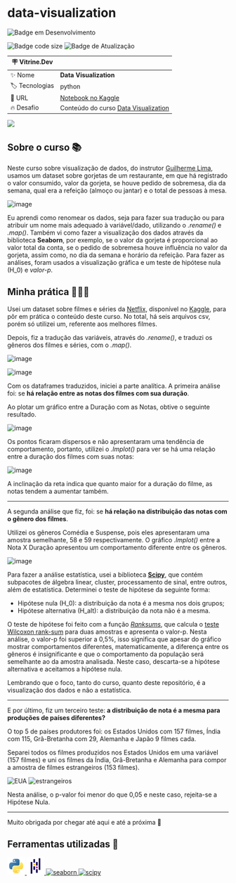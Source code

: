 # data-visualization

![Badge em Desenvolvimento](http://img.shields.io/static/v1?label=STATUS&message=FINALIZADO&color=GREEN&style=for-the-badge)

![Badge code size](https://img.shields.io/github/languages/code-size/fab-souza/data-visualization)
![Badge de Atualização](https://img.shields.io/github/last-commit/fab-souza/data-visualization)

| :placard: Vitrine.Dev |    |
| -------------  | --- |
| :sparkles: Nome        | **Data Visualization**
| :label: Tecnologias | python
| :rocket: URL         | [Notebook no Kaggle](https://www.kaggle.com/code/fabianadesouza/data-visualization)
| :fire: Desafio     | Conteúdo do curso [Data Visualization](https://www.alura.com.br/curso-online-data-visualization-com-seaborn)

![](https://user-images.githubusercontent.com/67301805/208895033-f126dcaa-a3d7-42f8-a40a-123db215c218.jpg#vitrinedev)


## Sobre o curso 📚

Neste curso sobre visualização de dados, do instrutor [Guilherme Lima](https://www.linkedin.com/in/guilherme-lima-458925178/), usamos um dataset sobre gorjetas de um restaurante, em que há registrado o valor consumido, valor da gorjeta, se houve pedido de sobremesa, dia da semana, qual era a refeição (almoço ou jantar) e o total de pessoas à mesa.

![image](https://user-images.githubusercontent.com/67301805/208898203-b89b3c6a-e4ba-407c-bcec-b423b3632013.png)

Eu aprendi como renomear os dados, seja para fazer sua tradução ou para atribuir um nome mais adequado à variável/dado, utilizando o *.rename()* e *.map()*. Também vi como fazer a visualização dos dados através da biblioteca **Seaborn**, por exemplo, se o valor da gorjeta é proporcional ao valor total da conta, se o pedido de sobremesa houve influência no valor da gorjeta, assim como, no dia da semana e horário da refeição. Para fazer as análises, foram usados a visualização gráfica e um teste de hipótese nula (H_0) e *valor-p*.

## Minha prática 👩🏻‍💻

Usei um dataset sobre filmes e séries da [Netflix](https://www.kaggle.com/datasets/thedevastator/the-ultimate-netflix-tv-shows-and-movies-dataset), disponível no [Kaggle](https://www.kaggle.com/), para pôr em prática o conteúdo deste curso. No total, há seis arquivos csv, porém só utilizei um, referente aos melhores filmes.

Depois, fiz a tradução das variáveis, através do *.rename()*, e traduzi os gêneros dos filmes e séries, com o *.map()*.

![image](https://user-images.githubusercontent.com/67301805/209211030-6eb2b87c-cc35-47f6-aa6b-bd45946b7987.png)

![image](https://user-images.githubusercontent.com/67301805/209211091-91e7c787-db72-4ac1-ab20-e282b5004f14.png)

Com os dataframes traduzidos, iniciei a parte analítica. A primeira análise foi: se **há relação entre as notas dos filmes com sua duração**. 

Ao plotar um gráfico entre a Duração com as Notas, obtive o seguinte resultado.

![image](https://user-images.githubusercontent.com/67301805/210013922-88620236-8d0c-49df-80ec-47d8f3431a26.png)

Os pontos ficaram dispersos e não apresentaram uma tendência de comportamento, portanto, utilizei o *.lmplot()* para ver se há uma relação entre a duração dos filmes com suas notas:

![image](https://user-images.githubusercontent.com/67301805/210019151-d4921f50-721e-48f6-a45a-f05a976f81b6.png)

A inclinação da reta indica que quanto maior for a duração do filme, as notas tendem a aumentar também.

---

A segunda análise que fiz, foi: se **há relação na distribuição das notas com o gênero dos filmes**.

Utilizei os gêneros Comédia e Suspense, pois eles apresentaram uma amostra semelhante, 58 e 59 respectivamente. O gráfico *.lmplot()* entre a Nota X Duração apresentou um comportamento diferente entre os gêneros.

![image](https://user-images.githubusercontent.com/67301805/210023733-e2c8b389-94ad-42cb-9b24-bad2dbee2d7c.png)

Para fazer a análise estatística, usei a biblioteca [**Scipy**](https://scipy.org/), que contém subpacotes de álgebra linear, cluster, processamento de sinal, entre outros, além de estatística. Determinei o teste de hipótese da seguinte forma: 
- Hipótese nula (H_0): a distribuição da nota é a mesma nos dois grupos;
- Hipótese alternativa (H_alt): a distribuição da nota não é a mesma.

O teste de hipótese foi feito com a função [*Ranksums*](https://docs.scipy.org/doc/scipy/reference/generated/scipy.stats.ranksums.html), que calcula o [teste Wilcoxon rank-sum](https://data.library.virginia.edu/the-wilcoxon-rank-sum-test/) para duas amostras e apresenta o valor-p. Nesta análise, o valor-p foi superior a 0,5%, isso significa que apesar do gráfico mostrar comportamentos diferentes, matematicamente, a diferença entre os gêneros é insignificante e que o comportamento da população será semelhante ao da amostra analisada. Neste caso, descarta-se a hipótese alternativa e aceitamos a hipótese nula.

Lembrando que o foco, tanto do curso, quanto deste repositório, é a visualização dos dados e não a estatística.

---

E por último, fiz um terceiro teste: **a distribuição de nota é a mesma para produções de países diferentes?**

O top 5 de países produtores foi: os Estados Unidos com 157 filmes, Índia com 115, Grã-Bretanha com 29, Alemanha e Japão 9 filmes cada.

Separei todos os filmes produzidos nos Estados Unidos em uma variável (157 filmes) e uni os filmes da Índia, Grã-Bretanha e Alemanha para compor a amostra de filmes estrangeiros (153 filmes).

![EUA](https://user-images.githubusercontent.com/67301805/211861913-69e843bf-3fe9-4ec3-a6e7-faa25cd6eba7.jpg)
![estrangeiros](https://user-images.githubusercontent.com/67301805/211862273-007e302e-b13e-4083-8dc3-e0e295889856.jpg)

Nesta análise, o p-valor foi menor do que 0,05 e neste caso, rejeita-se a Hipótese Nula.

---

Muito obrigada por chegar até aqui e até a próxima 🤗


## Ferramentas utilizadas 🧰
<p> <a href="https://www.python.org" target="_blank" rel="noreferrer"> <img src="https://raw.githubusercontent.com/devicons/devicon/master/icons/python/python-original.svg" alt="python" width="40" height="40"/> </a> 
    <a href="https://pandas.pydata.org/" target="_blank" rel="noreferrer"> <img src="https://raw.githubusercontent.com/devicons/devicon/2ae2a900d2f041da66e950e4d48052658d850630/icons/pandas/pandas-original.svg" alt="pandas" width="40" height="40"/> </a>
    <a href="https://seaborn.pydata.org/" target="_blank" rel="noreferrer"> <img src="https://seaborn.pydata.org/_images/logo-mark-lightbg.svg" alt="seaborn" width="40" height="40"/> </a>
    <a href="https://scipy.org/" target="_blank" rel="noreferrer"> <img src="https://scipy.org/images/logo.svg" alt="scipy" width="40" height="40"/> </a>
    </p>

